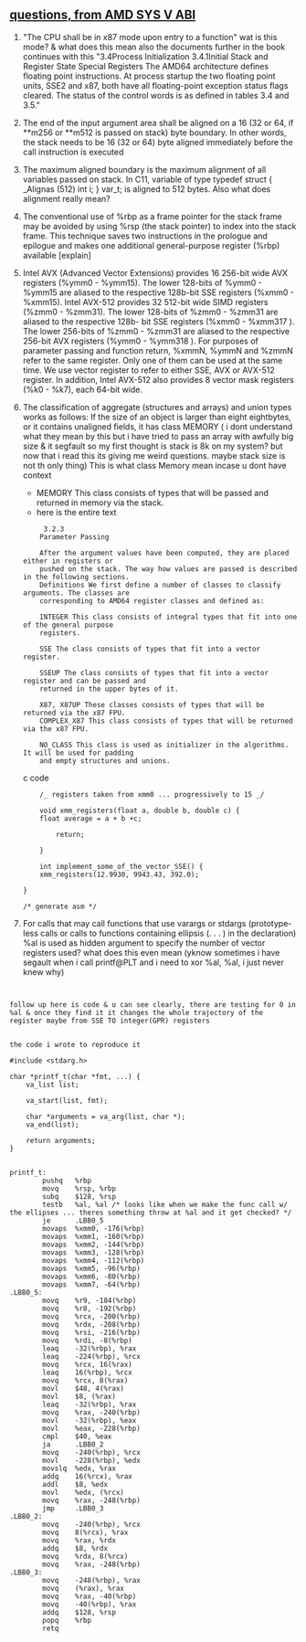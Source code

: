 ## <u> questions, from AMD SYS V ABI </u>

1.  "The CPU shall be in x87 mode upon entry to a function" wat is this mode? & what does
    this mean also the documents further in the book continues with this "3.4Process Initialization
    3.4.1Initial Stack and Register State
    Special Registers
    The AMD64 architecture defines floating point instructions. At process startup the two
    floating point units, SSE2 and x87, both have all floating-point exception status flags
    cleared. The status of the control words is as defined in tables 3.4 and 3.5."
2.  The end of the input argument area shall be aligned on a 16 (32 or 64, if **m256 or
    **m512 is passed on stack) byte boundary. In other words, the stack needs to be 16 (32
    or 64) byte aligned immediately before the call instruction is executed
3.  The maximum aligned boundary is the maximum alignment of all variables passed on stack. In C11,
    variable of type typedef struct { \_Alignas (512) int i; } var_t; is aligned to 512 bytes. Also what does alignment really mean?
4.  The conventional use of %rbp as a frame pointer for the stack frame may be avoided by using %rsp
    (the stack pointer) to index into the stack frame. This technique saves two instructions in the prologue and epilogue and makes one additional general-purpose register (%rbp) available [explain]
5.  Intel AVX (Advanced Vector Extensions) provides 16 256-bit wide AVX registers
    (%ymm0 - %ymm15). The lower 128-bits of %ymm0 - %ymm15 are aliased to the respective 128b-bit
    SSE registers (%xmm0 - %xmm15). Intel AVX-512 provides 32 512-bit wide SIMD registers
    (%zmm0 - %zmm31). The lower 128-bits of %zmm0 - %zmm31 are aliased to the respective 128b-
    bit SSE registers (%xmm0 - %xmm317 ). The lower 256-bits of %zmm0 - %zmm31 are aliased to the
    respective 256-bit AVX registers (%ymm0 - %ymm318 ). For purposes of parameter passing and
    function return, %xmmN, %ymmN and %zmmN refer to the same register. Only one of them can
    be used at the same time. We use vector register to refer to either SSE, AVX or AVX-512
    register. In addition, Intel AVX-512 also provides 8 vector mask registers (%k0 - %k7), each
    64-bit wide.
6.  The classification of aggregate (structures and arrays) and union types works as follows: If the size of an object is larger than eight eightbytes, or it contains unaligned fields,
    it has class MEMORY ( i dont understand what they mean by this but i have tried to pass an array with awfully big size & it segfault so my first thought is stack is 8k on my system? but now that i read this its giving me weird questions. maybe stack size is not th only thing)
    This is what class Memory mean incase u dont have context

    -   MEMORY This class consists of types that will be passed and returned in memory via
        the stack.

    *   here is the entire text

    ```
         3.2.3
        Parameter Passing

        After the argument values have been computed, they are placed either in registers or
        pushed on the stack. The way how values are passed is described in the following sections.
        Definitions We first define a number of classes to classify arguments. The classes are
        corresponding to AMD64 register classes and defined as:

        INTEGER This class consists of integral types that fit into one of the general purpose
        registers.

        SSE The class consists of types that fit into a vector register.

        SSEUP The class consists of types that fit into a vector register and can be passed and
        returned in the upper bytes of it.

        X87, X87UP These classes consists of types that will be returned via the x87 FPU.
        COMPLEX_X87 This class consists of types that will be returned via the x87 FPU.

        NO_CLASS This class is used as initializer in the algorithms. It will be used for padding
        and empty structures and unions.

    ```

    c code

    ```
        /_ registers taken from xmm0 ... progressively to 15 _/

        void xmm_registers(float a, double b, double c) {
        float average = a + b +c;

            return;

        }

        int implement_some_of_the_vector_SSE() {
        xmm_registers(12.9930, 9943.43, 392.0);

    }

    /* generate asm */

    ```

7.  For calls that may call functions that use varargs or stdargs (prototype-less calls or calls
    to functions containing ellipsis (. . . ) in the declaration) %al is used as hidden argument
    to specify the number of vector registers used? what does this even mean
    (yknow sometimes i have segault when i call printf@PLT and i need to xor %al, %al, i just never knew why)

```


follow up here is code & u can see clearly, there are testing for 0 in %al & once they find it it changes the whole trajectory of the register maybe from SSE TO integer(GPR) registers


the code i wrote to reproduce it

#include <stdarg.h>

char *printf_t(char *fmt, ...) {
    va_list list;

    va_start(list, fmt);

    char *arguments = va_arg(list, char *);
    va_end(list);

    return arguments;
}


printf_t:
        pushq   %rbp
        movq    %rsp, %rbp
        subq    $128, %rsp
        testb   %al, %al /* looks like when we make the func call w/ the ellipses ... theres something throw at %al and it get checked? */
        je      .LBB0_5
        movaps  %xmm0, -176(%rbp)
        movaps  %xmm1, -160(%rbp)
        movaps  %xmm2, -144(%rbp)
        movaps  %xmm3, -128(%rbp)
        movaps  %xmm4, -112(%rbp)
        movaps  %xmm5, -96(%rbp)
        movaps  %xmm6, -80(%rbp)
        movaps  %xmm7, -64(%rbp)
.LBB0_5:
        movq    %r9, -184(%rbp)
        movq    %r8, -192(%rbp)
        movq    %rcx, -200(%rbp)
        movq    %rdx, -208(%rbp)
        movq    %rsi, -216(%rbp)
        movq    %rdi, -8(%rbp)
        leaq    -32(%rbp), %rax
        leaq    -224(%rbp), %rcx
        movq    %rcx, 16(%rax)
        leaq    16(%rbp), %rcx
        movq    %rcx, 8(%rax)
        movl    $48, 4(%rax)
        movl    $8, (%rax)
        leaq    -32(%rbp), %rax
        movq    %rax, -240(%rbp)
        movl    -32(%rbp), %eax
        movl    %eax, -228(%rbp)
        cmpl    $40, %eax
        ja      .LBB0_2
        movq    -240(%rbp), %rcx
        movl    -228(%rbp), %edx
        movslq  %edx, %rax
        addq    16(%rcx), %rax
        addl    $8, %edx
        movl    %edx, (%rcx)
        movq    %rax, -248(%rbp)
        jmp     .LBB0_3
.LBB0_2:
        movq    -240(%rbp), %rcx
        movq    8(%rcx), %rax
        movq    %rax, %rdx
        addq    $8, %rdx
        movq    %rdx, 8(%rcx)
        movq    %rax, -248(%rbp)
.LBB0_3:
        movq    -248(%rbp), %rax
        movq    (%rax), %rax
        movq    %rax, -40(%rbp)
        movq    -40(%rbp), %rax
        addq    $128, %rsp
        popq    %rbp
        retq
```
